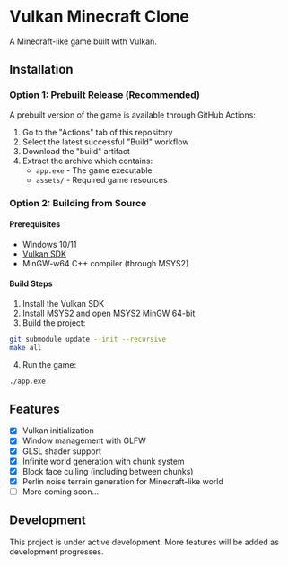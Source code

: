 # Vulkan Minecraft Clone

A Minecraft-like game built with Vulkan.

## Installation

### Option 1: Prebuilt Release (Recommended)

A prebuilt version of the game is available through GitHub Actions:

1. Go to the "Actions" tab of this repository
2. Select the latest successful "Build" workflow
3. Download the "build" artifact
4. Extract the archive which contains:
   - `app.exe` - The game executable
   - `assets/` - Required game resources

### Option 2: Building from Source

#### Prerequisites

- Windows 10/11
- [Vulkan SDK](https://vulkan.lunarg.com/sdk/home)
- MinGW-w64 C++ compiler (through MSYS2)

#### Build Steps

1. Install the Vulkan SDK
2. Install MSYS2 and open MSYS2 MinGW 64-bit
3. Build the project:
```bash
git submodule update --init --recursive
make all
```
4. Run the game:
```bash
./app.exe
```

## Features

- [x] Vulkan initialization
- [x] Window management with GLFW
- [x] GLSL shader support
- [x] Infinite world generation with chunk system
- [x] Block face culling (including between chunks)
- [x] Perlin noise terrain generation for Minecraft-like world
- [ ] More coming soon...

## Development

This project is under active development. More features will be added as development progresses.